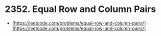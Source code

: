 # 2352. Equal Row and Column Pairs

- [https://leetcode.com/problems/equal-row-and-column-pairs/](https://leetcode.com/problems/equal-row-and-column-pairs/)
